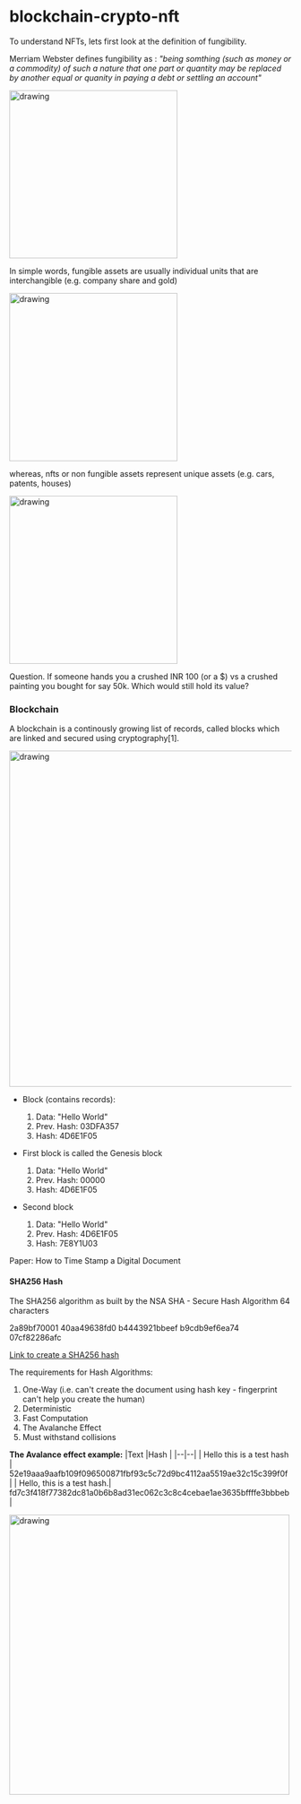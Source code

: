 # blockchain-crypto-nft

To understand NFTs, lets first look at the definition of fungibility. 

Merriam Webster defines fungibility as : _"being somthing (such as money or a commodity) of such a nature that one part or quantity may be replaced by another equal or quanity in paying a debt or settling an account"_

<img src= "https://cdn.vox-cdn.com/thumbor/SiIyeqmKIJGcOJccz94pHgwmgvQ=/0x0:1400x1400/1200x800/filters:focal(588x588:812x812):no_upscale()/cdn.vox-cdn.com/uploads/chorus_image/image/68837730/poptart1redrainbowfix_1.0.gif" alt="drawing" width="300"/>


In simple words, fungible assets are usually individual units that are interchangible (e.g. company share and gold)

<img src= "https://media0.giphy.com/media/hXIyHHRdXfi0jz7BMX/200.gif" alt="drawing" width="300"/>


whereas, nfts or non fungible assets represent unique assets (e.g. cars, patents, houses)

<img src= "https://c.tenor.com/2gezOJJmFeMAAAAC/art-nft.gif" alt="drawing" width="300"/>



Question. If someone hands you a crushed INR 100 (or a $) vs a crushed painting you bought for say 50k. Which would still hold its value?  


### Blockchain
A blockchain is a continously growing list of records, called blocks which are linked and secured using cryptography[1]. 


<img src= "https://camo.githubusercontent.com/4d16c807754c4f0d04171e47334a3e67086d357519731d27e9d1f6af208c5a04/68747470733a2f2f7777772e65647572656b612e636f2f626c6f672f77702d636f6e74656e742f75706c6f6164732f323031382f30312f426c6f636b636861696e2d426c6f636b636861696e2d546563686e6f6c6f67792d45647572656b612e676966" alt="drawing" width="600"/>


- Block (contains records): 
    1. Data: "Hello World"
    2. Prev. Hash: 03DFA357
    3. Hash: 4D6E1F05

- First block is called the Genesis block
    1. Data: "Hello World"
    2. Prev. Hash: 00000
    3. Hash: 4D6E1F05

- Second block     
    1. Data: "Hello World"
    2. Prev. Hash: 4D6E1F05
    3. Hash: 7E8Y1U03

Paper: How to Time Stamp a Digital Document

#### SHA256 Hash
The SHA256 algorithm as built by the NSA
SHA - Secure Hash Algorithm
64 characters 

2a89bf70001
40aa49638fd0
b4443921bbeef
b9cdb9ef6ea74
07cf82286afc

[Link to create a SHA256 hash](https://tools.superdatascience.com/blockchain/hash/)

The requirements for Hash Algorithms:
1. One-Way (i.e. can't create the document using hash key - fingerprint can't help you create the human)
2. Deterministic 
3. Fast Computation 
4. The Avalanche Effect 
5. Must withstand collisions

__The Avalance effect example:__ 
|Text |Hash |
|--|--|
| Hello this is a test hash | 52e19aaa9aafb109f096500871fbf93c5c72d9bc4112aa5519ae32c15c399f0f |
| Hello, this is a test hash.| fd7c3f418f77382dc81a0b6b8ad31ec062c3c8c4cebae1ae3635bffffe3bbbeb |


<img src= "https://i.gzn.jp/img/2020/05/14/sha-256-animation/190_m.gif" alt="drawing" width="500"/>
